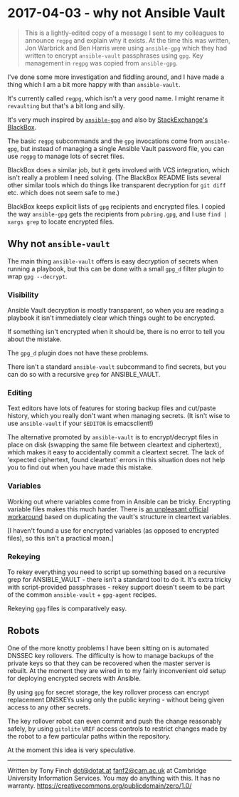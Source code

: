 2017-04-03 - why not Ansible Vault
==================================

> This is a lightly-edited copy of a message I sent to my colleagues
> to announce `regpg` and explain why it exists. At the time this was
> written, Jon Warbrick and Ben Harris were using `ansible-gpg` which
> they had written to encrypt `ansible-vault` passphrases using `gpg`.
> Key management in `regpg` was copied from `ansible-gpg`.

I've done some more investigation and fiddling around, and I have made a
thing which I am a bit more happy with than `ansible-vault`.

It's currently called `regpg`, which isn't a very good name. I might
rename it `revaulting` but that's a bit long and silly.

It's very much inspired by
[`ansible-gpg`](https://git.uis.cam.ac.uk/x/uis/u/jw35/ansible-gpg.git)
and also by
[StackExchange's BlackBox](https://github.com/StackExchange/blackbox).

The basic `regpg` subcommands and the `gpg` invocations come from
`ansible-gpg`, but instead of managing a single Ansible Vault password
file, you can use `regpg` to manage lots of secret files.

BlackBox does a similar job, but it gets involved with VCS integration,
which isn't really a problem I need solving. (The BlackBox README lists
several other similar tools which do things like transparent decryption
for `git diff` etc. which does not seem safe to me.)

BlackBox keeps explicit lists of `gpg` recipients and encrypted files. I
copied the way `ansible-gpg` gets the recipients from `pubring.gpg`, and I
use `find | xargs grep` to locate encrypted files.

## Why not `ansible-vault`

The main thing `ansible-vault` offers is easy decryption of secrets when
running a playbook, but this can be done with a small `gpg_d` filter
plugin to wrap `gpg --decrypt`.

### Visibility

Ansible Vault decryption is mostly transparent, so when you are
reading a playbook it isn't immediately clear which things ought to be
encrypted.

If something isn't encrypted when it should be, there is no error to tell
you about the mistake.

The `gpg_d` plugin does not have these problems.

There isn't a standard `ansible-vault` subcommand to find secrets, but you
can do so with a recursive `grep` for ANSIBLE_VAULT.

### Editing

Text editors have lots of features for storing backup files and cut/paste
history, which you really don't want when managing secrets. (It isn't wise
to use `ansible-vault` if your `$EDITOR` is emacsclient!)

The alternative promoted by `ansible-vault` is to encrypt/decrypt
files in place on disk (swapping the same file between cleartext and
ciphertext), which makes it easy to accidentally commit a cleartext
secret. The lack of 'expected ciphertext, found cleartext' errors in
this situation does not help you to find out when you have made this
mistake.

### Variables

Working out where variables come from in Ansible can be tricky. Encrypting
variable files makes this much harder. There is
[an unpleasant official workaround](http://docs.ansible.com/ansible/playbooks_best_practices.html#best-practices-for-variables-and-vaults)
based on duplicating the vault's structure in cleartext variables.

[I haven't found a use for encrypted variables (as opposed to encrypted
files), so this isn't a practical moan.]

### Rekeying

To rekey everything you need to script up something based on a recursive
grep for ANSIBLE_VAULT - there isn't a standard tool to do it. It's extra
tricky with script-provided passphrases - rekey support doesn't seem to be
part of the common `ansible-vault` + `gpg-agent` recipes.

Rekeying `gpg` files is comparatively easy.

## Robots

One of the more knotty problems I have been sitting on is automated
DNSSEC key rollovers. The difficulty is how to manage backups of the
private keys so that they can be recovered when the master server is
rebuilt. At the moment they are wired in to my fairly inconvenient old
setup for deploying encrypted secrets with Ansible.

By using `gpg` for secret storage, the key rollover process can encrypt
replacement DNSKEYs using only the public keyring - without being given
access to any other secrets.

The key rollover robot can even commit and push the change reasonably
safely, by using `gitolite` `VREF` access controls to restrict changes
made by the robot to a few particular paths within the repository.

At the moment this idea is very speculative.


---------------------------------------------------------------------------

Written by Tony Finch <dot@dotat.at> <fanf2@cam.ac.uk>
at Cambridge University Information Services.
You may do anything with this. It has no warranty.
<https://creativecommons.org/publicdomain/zero/1.0/>
